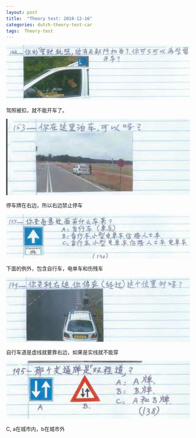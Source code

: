 ```yaml
---
layout: post
title:  "Theory test: 2018-12-16"
categories: dutch-theory-test-car
tags:  Theory-test 
---
```


![](2018-12-16-19-57-32.png)

驾照被扣，就不能开车了。

![](2018-12-16-20-14-22.png)

停车牌在右边，所以右边禁止停车

![](2018-12-16-20-15-31.png)

下面的例外，包含自行车，电单车和伤残车

![](2018-12-16-20-36-21.png)

自行车道是虚线就要靠右边，如果是实线就不能穿

![](2018-12-16-21-07-57.png)

C, a在城市内，b在城市外

